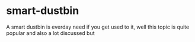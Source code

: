 # smart-dustbin
A smart dustbin is everday need if you get used to it, well this topic is quite popular and also a lot discussed but 

